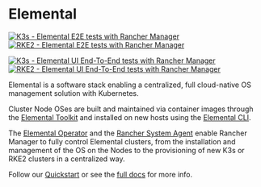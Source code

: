 # Elemental
[![K3s - Elemental E2E tests with Rancher Manager](https://github.com/rancher/elemental/actions/workflows/e2e-k3s.yaml/badge.svg?branch=main)](https://github.com/rancher/elemental/actions/workflows/e2e-k3s.yaml)
[![RKE2 - Elemental E2E tests with Rancher Manager](https://github.com/rancher/elemental/actions/workflows/e2e-rke2.yaml/badge.svg?branch=main)](https://github.com/rancher/elemental/actions/workflows/e2e-rke2.yaml)

[![K3s - Elemental UI End-To-End tests with Rancher Manager](https://github.com/rancher/elemental/actions/workflows/ui-e2e-k3s.yaml/badge.svg?branch=main)](https://github.com/rancher/elemental/actions/workflows/ui-e2e-k3s.yaml)
[![RKE2 - Elemental UI End-To-End tests with Rancher Manager](https://github.com/rancher/elemental/actions/workflows/ui-e2e-rke2.yaml/badge.svg)](https://github.com/rancher/elemental/actions/workflows/ui-e2e-rke2.yaml)

Elemental is a software stack enabling a centralized, full cloud-native OS management solution with Kubernetes.

Cluster Node OSes are built and maintained via container images through the [Elemental Toolkit](https://rancher.github.io/elemental-toolkit/) and installed on new hosts using the [Elemental CLI](https://github.com/rancher/elemental-cli).

The [Elemental Operator](https://github.com/rancher/elemental-operator) and the [Rancher System Agent](https://github.com/rancher/system-agent) enable Rancher Manager to fully control Elemental clusters, from the installation and management of the OS on the Nodes to the provisioning of new K3s or RKE2 clusters in a centralized way.

Follow our [Quickstart](https://rancher.github.io/elemental/quickstart/) or see the [full docs](https://rancher.github.io/elemental/) for more info.

